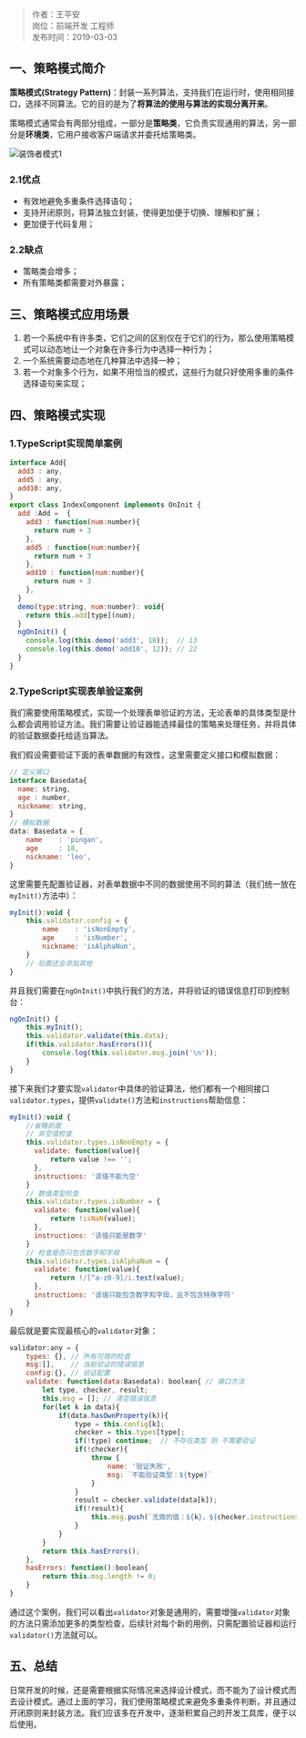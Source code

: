 > 作者：王平安  
> 岗位：前端开发 工程师  
> 发布时间：2019-03-03  

## 一、策略模式简介
**策略模式(Strategy Pattern)**：封装一系列算法，支持我们在运行时，使用相同接口，选择不同算法。它的目的是为了**将算法的使用与算法的实现分离开来**。  

策略模式通常会有两部分组成，一部分是**策略类**，它负责实现通用的算法，另一部分是**环境类**，它用户接收客户端请求并委托给策略类。

![装饰者模式1](http://images.pingan8787.com/20190303_strategy_UML.png)  


### 2.1优点 
* 有效地避免多重条件选择语句；   
* 支持开闭原则，将算法独立封装，使得更加便于切换、理解和扩展；  
* 更加便于代码复用；  

### 2.2缺点 
* 策略类会增多；   
* 所有策略类都需要对外暴露；   

## 三、策略模式应用场景
1. 若一个系统中有许多类，它们之间的区别仅在于它们的行为，那么使用策略模式可以动态地让一个对象在许多行为中选择一种行为； 
2. 一个系统需要动态地在几种算法中选择一种；
3. 若一个对象多个行为，如果不用恰当的模式，这些行为就只好使用多重的条件选择语句来实现；

## 四、策略模式实现
### 1.TypeScript实现简单案例 
```js
interface Add{
  add3 : any,
  add5 : any,
  add10: any,
}
export class IndexComponent implements OnInit {
  add :Add =  {
    add3 : function(num:number){
      return num + 3
    },
    add5 : function(num:number){
      return num + 3
    },
    add10 : function(num:number){
      return num + 3
    },
  }
  demo(type:string, num:number): void{
    return this.add[type](num);
  }
  ngOnInit() {
    console.log(this.demo('add3', 10));  // 13
    console.log(this.demo('add10', 12)); // 22
  }
}
```

### 2.TypeScript实现表单验证案例

我们需要使用策略模式，实现一个处理表单验证的方法，无论表单的具体类型是什么都会调用验证方法。我们需要让验证器能选择最佳的策略来处理任务，并将具体的验证数据委托给适当算法。   

我们假设需要验证下面的表单数据的有效性，这里需要定义接口和模拟数据：   
```js
// 定义接口
interface Basedata{
  name: string,
  age : number,
  nickname: string,
}
// 模拟数据
data: Basedata = {
    name    : 'pingan',
    age     : 18,
    nickname: 'leo',
}
```
这里需要先配置验证器，对表单数据中不同的数据使用不同的算法（我们统一放在`myInit()`方法中）：   
```js
myInit():void {
    this.validator.config = {
        name    : 'isNonEmpty',
        age     : 'isNumber',
        nickname: 'isAlphaNum',
    }
    // 后面还会添加其他
}
```
并且我们需要在`ngOnInit()`中执行我们的方法，并将验证的错误信息打印到控制台：    
```js
ngOnInit() {
    this.myInit();
    this.validator.validate(this.data);
    if(this.validator.hasErrors()){
        console.log(this.validator.msg.join('\n'));
    } 
}
```
接下来我们才要实现`validator`中具体的验证算法，他们都有一个相同接口`validator.types`，提供`validate()`方法和`instructions`帮助信息：   
```js
myInit():void {
    //省略前面
    // 非空值检查
    this.validator.types.isNonEmpty = {
      validate: function(value){
          return value !== '';
      },
      instructions: '该值不能为空'
    }
    // 数值类型检查
    this.validator.types.isNumber = {
      validate: function(value){
          return !isNaN(value);
      },
      instructions: '该值只能是数字'
    }
    // 检查是否只包含数字和字母
    this.validator.types.isAlphaNum = {
      validate: function(value){
          return !/[^a-z0-9]/i.test(value);
      },
      instructions: '该值只能包含数字和字母，且不包含特殊字符'
    }
}
```
最后就是要实现最核心的`validator`对象：   
```js
validator:any = {
    types: {}, // 所有可用的检查
    msg:[],    // 当前验证的错误信息
    config:{}, // 验证配置
    validate: function(data:Basedata): boolean{ // 接口方法
        let type, checker, result;
        this.msg = []; // 清空错误信息
        for(let k in data){
            if(data.hasOwnProperty(k)){
                type = this.config[k];
                checker = this.types[type];
                if(!type) continue;  // 不存在类型 则 不需要验证
                if(!checker){
                    throw {
                        name: '验证失败',
                        msg: `不能验证类型：${type}`
                    }
                }
                result = checker.validate(data[k]);
                if(!result){
                    this.msg.push(`无效的值：${k}，${checker.instructions}`);
                }
            }
        }
        return this.hasErrors();
    },
    hasErrors: function():boolean{
        return this.msg.length != 0;
    }
}
```
通过这个案例，我们可以看出`validator`对象是通用的，需要增强`validator`对象的方法只需添加更多的类型检查，后续针对每个新的用例，只需配置验证器和运行`validator()`方法就可以。

## 五、总结
日常开发的时候，还是需要根据实际情况来选择设计模式，而不能为了设计模式而去设计模式。通过上面的学习，我们使用策略模式来避免多重条件判断，并且通过开闭原则来封装方法。我们应该多在开发中，逐渐积累自己的开发工具库，便于以后使用。   